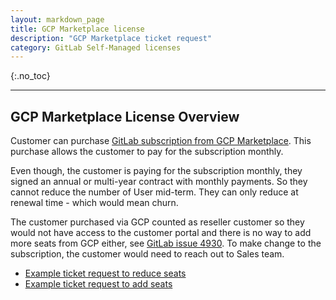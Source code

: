 ```yaml
---
layout: markdown_page
title: GCP Marketplace license
description: "GCP Marketplace ticket request"
category: GitLab Self-Managed licenses
---
```


{:.no_toc}

----

## GCP Marketplace License Overview

Customer can purchase [GitLab subscription from GCP Marketplace](https://about.gitlab.com/partners/technology-partners/google-cloud-platform/). This purchase allows the customer to pay for the subscription monthly. 

Even though, the customer is paying for the subscription monthly, they signed an annual or multi-year contract with monthly payments.
So they cannot reduce the number of User mid-term. They can only reduce at renewal time - which would mean churn.

The customer purchased via GCP counted as reseller customer so they would not have access to the customer portal and there is no way to add more seats from GCP either, see [GitLab issue 4930](https://gitlab.com/gitlab-org/customers-gitlab-com/-/issues/4930). To make change to the subscription, the customer would need to reach out to Sales team. 

- [Example ticket request to reduce seats](https://gitlab.zendesk.com/agent/tickets/380953)
- [Example ticket request to add seats](https://gitlab.zendesk.com/agent/tickets/331091)